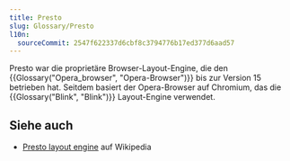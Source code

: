 ```yaml
---
title: Presto
slug: Glossary/Presto
l10n:
  sourceCommit: 2547f622337d6cbf8c3794776b17ed377d6aad57
---
```


Presto war die proprietäre Browser-Layout-Engine, die den {{Glossary("Opera_browser", "Opera-Browser")}} bis zur Version 15 betrieben hat. Seitdem basiert der Opera-Browser auf Chromium, das die {{Glossary("Blink", "Blink")}} Layout-Engine verwendet.

## Siehe auch

- [Presto layout engine](https://en.wikipedia.org/wiki/Presto_%28layout_engine%29) auf Wikipedia
